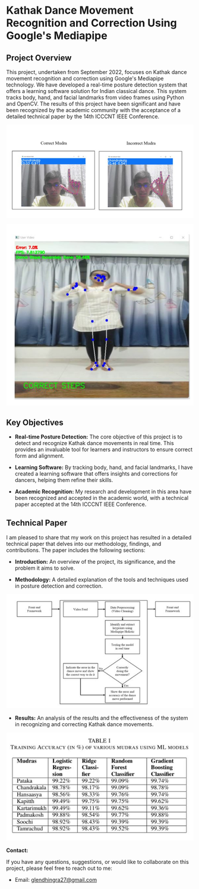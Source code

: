 # Kathak Dance Movement Recognition and Correction Using Google's Mediapipe

## Project Overview

This project, undertaken from September 2022, focuses on Kathak dance movement recognition and correction using Google's Mediapipe technology. We have developed a real-time posture detection system that offers a learning software solution for Indian classical dance. This system tracks body, hand, and facial landmarks from video frames using Python and OpenCV. The results of this project have been significant and have been recognized by the academic community with the acceptance of a detailed technical paper by the 14th ICCCNT IEEE Conference.


![Implementation Image 1](Images/Image1.jpg)

![Implementation Image 2](Images/Image2.jpg)


## Key Objectives

- **Real-time Posture Detection:** The core objective of this project is to detect and recognize Kathak dance movements in real time. This provides an invaluable tool for learners and instructors to ensure correct form and alignment.

- **Learning Software:** By tracking body, hand, and facial landmarks, I have created a learning software that offers insights and corrections for dancers, helping them refine their skills.

- **Academic Recognition:** My research and development in this area have been recognized and accepted in the academic world, with a technical paper accepted at the 14th ICCCNT IEEE Conference.

## Technical Paper

I am pleased to share that my work on this project has resulted in a detailed technical paper that delves into our methodology, findings, and contributions. The paper includes the following sections:

- **Introduction:** An overview of the project, its significance, and the problem it aims to solve.

- **Methodology:** A detailed explanation of the tools and techniques used in posture detection and correction.


![Structure Image](Images/Image3.jpg)

- **Results:** An analysis of the results and the effectiveness of the system in recognizing and correcting Kathak dance movements.

![Output and Results Image](Images/Image4.jpg)


**Contact:**

If you have any questions, suggestions, or would like to collaborate on this project, please feel free to reach out to me:

- Email: glendhingra27@gmail.com

